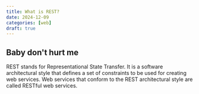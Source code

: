 ```yaml
---
title: What is REST?
date: 2024-12-09
categories: [web]
draft: true
---
```


## Baby don't hurt me

REST stands for Representational State Transfer. It is a software architectural style that defines a set of constraints to be used for creating web services. Web services that conform to the REST architectural style are called RESTful web services.

